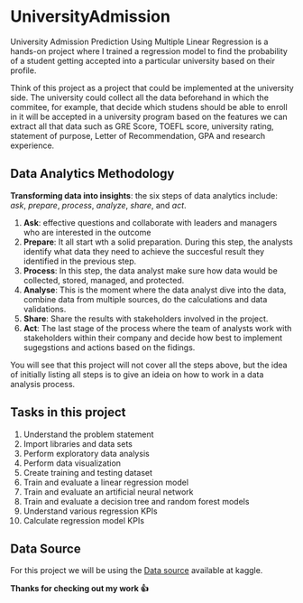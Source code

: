 # UniversityAdmission
University Admission Prediction Using Multiple Linear Regression is a hands-on project where I trained a regression model to find the probability of a student getting accepted into a particular university based on their profile.

Think of this project as a project that could be implemented at the university side. The university could collect all the data beforehand in which the commitee, for example, that decide which studens should be able to enroll in it will be accepted in a university program based on the features we can extract all that data such as GRE Score, TOEFL score, university rating, statement of purpose, Letter of Recommendation, GPA and research experience. 

## Data Analytics Methodology
**Transforming data into insights**: the six steps of data analytics include: *ask*, *prepare*, *process*, *analyze*, *share*, and *act*. 
1. **Ask**: effective questions and collaborate with leaders and managers who are interested in the outcome
1. **Prepare**: It all start wth a solid preparation. During this step, the analysts identify what data they need to achieve the succesful result they identified in the previous step.
1. **Process**: In this step, the data analyst make sure how data would be collected, stored, managed, and protected.
1. **Analyse**: This is the moment where the data analyst dive into the data, combine data from multiple sources, do the calculations and data validations.
1. **Share**: Share the results with stakeholders involved in the project.
1. **Act**: The last stage of the process where the team of analysts work with stakeholders within their company and decide how best to implement sugegstions and actions based on the fidings. 

You will see that this project will not cover all the steps above, but the idea of initially listing all steps is to give an ideia on how to work in a data analysis process. 

## Tasks in this project
1. Understand the problem statement
1. Import libraries and data sets
1. Perform exploratory data analysis
1. Perform data visualization
1. Create training and testing dataset
1. Train and evaluate a linear regression model
1. Train and evaluate an artificial neural network
1. Train and evaluate a decision tree and random forest models
1. Understand various regression KPIs
1. Calculate regression model KPIs

## Data Source
For this project we will be using the [Data source](https://www.kaggle.com/mohansacharya/graduate-admissions) available at kaggle.

**Thanks for checking out my work :+1:**

